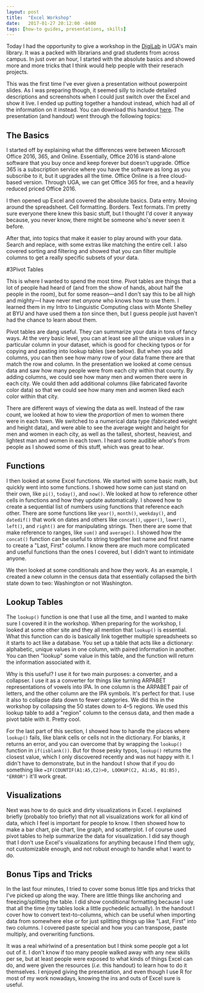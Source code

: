 ```yaml
---
layout: post
title:  "Excel Workshop"
date:   2017-01-27 20:12:00 -0400
tags: [how-to guides, presentations, skills]
---
```


Today I had the opportunity to give a workshop in the [DigiLab](https://digi.uga.edu) in UGA's main library. It was a packed with librarians and grad students from across campus. In just over an hour, I started with the absolute basics and showed more and more tricks that I think would help people with their reserach projects.

This was the first time I've ever given a presentation without powerpoint slides. As I was preparing though, it seemed silly to include detailed descriptions and screenshots when I could just switch over the Excel and show it live. I ended up putting together a handout instead, which had all of the information on it instead. You can download this handout <a href="/downloads/170127-ExcelWorkshop.pdf" title="download Excel handout">here</a>. The presentation (and handout) went through the following topics:

## The Basics

I started off by explaining what the differences were between Microsoft Office 2016, 365, and Online. Essentially, Office 2016 is stand-alone software that you buy once and keep forever but doesn't upgrade. Office 365 is a subscription service where you have the software as long as you subscribe to it, but it upgrades all the time. Office Online is a free cloud-based version. Through UGA, we can get Office 365 for free, and a heavily reduced priced Office 2016.

I then opened up Excel and covered the absolute basics. Data entry. Moving around the spreadsheet. Cell formatting. Borders. Text formats. I'm pretty sure everyone there knew this basic stuff, but I thought I'd cover it anyway because, you never know, there might be someone who's never seen it before.

After that, into topics that make it easier to play around with your data. Search and replace, with some extras like matching the entire cell. I also covered sorting and filtering and showed that you can filter multiple columns to get a really specific subsets of your data.

#3Pivot Tables

This is where I wanted to spend the most time. Pivot tables are things that a lot of people had heard of (and from the show of hands, about half the people in the room), but for some reason—and I don't say this to be all high and mighty—I have never met *anyone* who knows how to use them. I learned them in my Intro to Linguistic Computing class with Monte Shelley at BYU and have used them a *ton* since then, but I guess people just haven't had the chance to learn about them. 

Pivot tables are dang useful. They can summarize your data in tons of fancy ways. At the very basic level, you can at least see all the unique values in a particular column in your dataset, which is good for checking typos or for copying and pasting into lookup tables (see below). But when you add columns, you can then see how many row of your data frame there are that match the row and column. In the presentation we looked at come census data and saw how many people were from each city within that county. By adding columns, we could see how many men and women there were in each city. We could then add additional columns (like fabricated favorite color data) so that we could see how many men and women liked each color within that city. 

There are different ways of viewing the data as well. Instead of the raw count, we looked at how to view the *proportion* of men to women there were in each town. We switched to a numerical data type (fabricated weight and height data), and were able to see the average weight and height for men and women in each city, as well as the tallest, shortest, heaviest, and lightest man and women in each town. I heard some audible *whoa*'s from people as I showed some of this stuff, which was great to hear.

## Functions

I then looked at some Excel functions. We started with some basic math, but quickly went into some functions. I showed how some can just stand on their own, like `pi()`, `today()`, and `now()`. We looked at how to reference other cells in functions and how they update automatically. I showed how to create a sequential list of numbers using functions that reference each other. There are some functions like `year()`, `month()`, `weekday()`, and `datedif()` that work on dates and others like `concat()`, `upper()`, `lower()`, `left()`, and `right()` are for manipulating strings. Then there are some that make reference to ranges, like `sum()` and `average()`. I showed how the `concat()` function can be useful to string together last name and first name to create a "Last, First" column. I know there are much more complicated and useful functions than the ones I covered, but I didn't want to intimidate anyone.

We then looked at some conditionals and how they work. As an example, I created a new column in the census data that essentially collapsed the birth state down to two: Washington or not Washington. 

## Lookup Tables

The `lookup()` function is one that I use all the time, and I wanted to make sure I covered it in the workshop. When preparing for the workshop, I looked at some other site and they all mention that `lookup()` is essential. What this function can do is basically link together multiple spreadsheets so it starts to act like a database. You set up a table that acts like a dictionary: alphabetic, unique values in one column, with paired information in another. You can then "lookup" some value in this table, and the function will return the information associated with it. 

Why is this useful? I use it for two main purposes: a converter, and a collapser. I use it as a converter for things like turning ARPABET representations of vowels into IPA. In one column is the ARPABET pair of letters, and the other column are the IPA symbols. It's perfect for that. I use it also to collapse data down to fewer categories. We did this in the workshop by collapsing the 50 states down to 4–5 regions. We used this lookup table to add a "region" column to the census data, and then made a pivot table with it. Pretty cool.

For the last part of this section, I showed how to handle the places where `lookup()` fails, like blank cells or cells not in the dictionary. For blanks, it returns an error, and you can overcome that by wrapping the `lookup()` function in `if(isblank())`. But for those pesky typos, `lookup()` returns the closest value, which I only discovered recently and was not happy with it. I didn't have to demonstrate, but in the handout I show that if you do something like `=IF(COUNTIF(A1:A5,C2)>0, LOOKUP(C2, A1:A5, B1:B5), "ERROR")` it'll work great. 

## Visualizations

Next was how to do quick and dirty visualizations in Excel. I explained briefly (probably too briefly) that not all visualizations work for all kind of data, which I feel is important for people to know. I then showed how to make a bar chart, pie chart, line graph, and scatterplot. I of course used pivot tables to help summarize the data for visualization. I did say though that I don't use Excel's visualizations for anything because I find them ugly, not customizable enough, and not robust enough to handle what I want to do. 

## Bonus Tips and Tricks

In the last four minutes, I tried to cover some bonus little tips and tricks that I've picked up along the way. There are little things like anchoring and freezing/splitting the table. I did show conditional formatting because I use that all the time (my tables look a little pychedelic actually). In the handout I cover how to convert text-to-columns, which can be useful when importing data from somewhere else or for just splitting things up like "Last, First" into two columns. I covered paste special and how you can transpose, paste multiply, and overwriting functions. 

It was a real whirlwind of a presentation but I think some people got a lot out of it. I don't know if too many people walked away with any new skills per se, but at least people were exposed to what kinds of things Excel can do, and were given the resources (*i.e.* this handout) to learn how to do it themselves. I enjoyed giving the presentation, and even though I use R for most of my work nowadays, knowing the ins and outs of Excel sure is useful. 